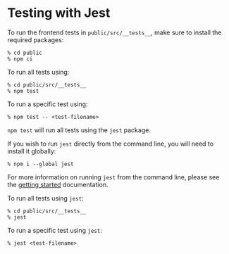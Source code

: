 # Testing with Jest

To run the frontend tests in `public/src/__tests__`, make sure to install the required packages:

```shell
% cd public
% npm ci
```

To run all tests using:

```shell
% cd public/src/__tests__
% npm test
```

To run a specific test using:

```shell
% npm test -- <test-filename>
```

`npm test` will run all tests using the `jest` package.

If you wish to run `jest` directly from the command line, you will need to install it globally:

```shell
% npm i --global jest
```

For more information on running `jest` from the command line, please see the [getting started](https://jestjs.io/docs/getting-started) documentation.

To run all tests using `jest`:

```shell
% cd public/src/__tests__
% jest
```

To run a specific test using `jest`:

```shell
% jest <test-filename>
```
